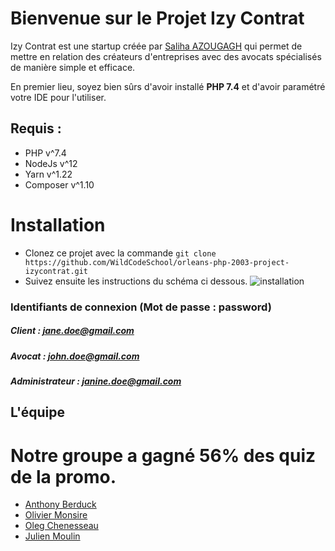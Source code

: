 # Bienvenue sur le Projet Izy Contrat
Izy Contrat est une startup créée par [Saliha AZOUGAGH](https://www.linkedin.com/in/saliha-azougagh-a02108119/) qui permet de mettre en relation des créateurs d'entreprises avec des avocats spécialisés de manière simple et efficace.


En premier lieu, soyez bien sûrs d'avoir installé **PHP 7.4** et d'avoir paramétré votre IDE pour l'utiliser.

## Requis :
- PHP v^7.4
- NodeJs v^12
- Yarn v^1.22
- Composer v^1.10
# Installation
- Clonez ce projet avec la commande 
`git clone https://github.com/WildCodeSchool/orleans-php-2003-project-izycontrat.git`
- Suivez ensuite les instructions du schéma ci dessous.
![installation](https://imgur.com/jdq7LIJ.png)

### Identifiants de connexion (Mot de passe : password)
 ##### Client : jane.doe@gmail.com
 ##### Avocat : john.doe@gmail.com
 ##### Administrateur : janine.doe@gmail.com
## L'équipe

# Notre groupe a gagné 56% des quiz de la promo.

- [Anthony Berduck](https://www.linkedin.com/in/anthonyberduck/)
- [Olivier Monsire](https://www.linkedin.com/in/olivier-monsire-2614311a3/)
- [Oleg Chenesseau](https://www.linkedin.com/in/oleg-chenesseau/)
- [Julien Moulin](https://www.linkedin.com/in/j-moulin/)


